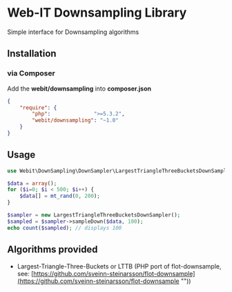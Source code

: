# Web-IT Downsampling Library

Simple interface for Downsampling algorithms

## Installation
### via Composer

Add the **webit/downsampling** into **composer.json**

```json
{
    "require": {
        "php":              ">=5.3.2",
        "webit/downsampling": "~1.0"
    }
}
```

## Usage
```php
use Webit\DownSampling\DownSampler\LargestTriangleThreeBucketsDownSampler;

$data = array();
for ($i=0; $i < 500; $i++) {
    $data[] = mt_rand(0, 200);
}

$sampler = new LargestTriangleThreeBucketsDownSampler();
$sampled = $sampler->sampleDown($data, 100);
echo count($sampled); // displays 100
```

## Algorithms provided
*   Largest-Triangle-Three-Buckets or LTTB (PHP port of flot-downsample, see: [https://github.com/sveinn-steinarsson/flot-downsample](https://github.com/sveinn-steinarsson/flot-downsample ""))
